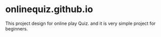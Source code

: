 # onlinequiz.github.io
This project design for online play Quiz. and it is very simple project for beginners.
